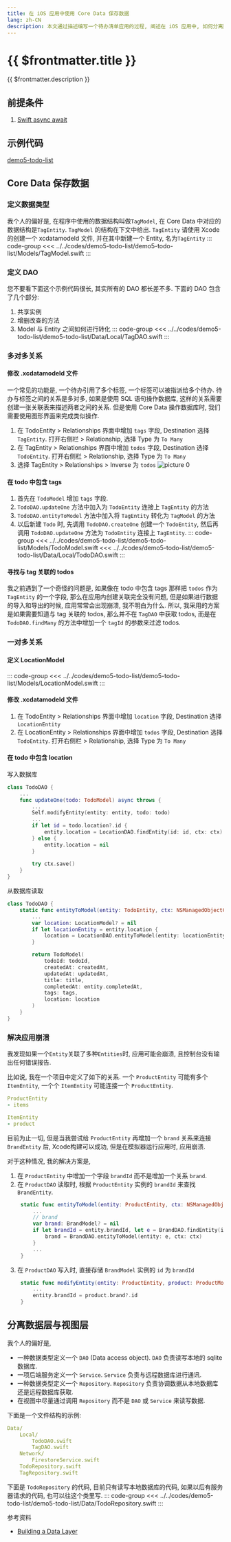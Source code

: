 ```yaml
---
title: 在 iOS 应用中使用 Core Data 保存数据
lang: zh-CN
description: 本文通过描述编写一个待办清单应用的过程, 阐述在 iOS 应用中, 如何分离数据层与视图层. 如何使用 Core Data 保存数据. 如何保存两个数据结构之间的关系.
---
```


# {{ $frontmatter.title }}

{{ $frontmatter.description }}

## 前提条件

1. [Swift async await](19-swift-async-await)

## 示例代码

[demo5-todo-list](https://github.com/arnosolo/blog/tree/main/codes/demo5-todo-list)

## Core Data 保存数据

### 定义数据类型

我个人的偏好是, 在程序中使用的数据结构叫做`TagModel`, 在 Core Data 中对应的数据结构是`TagEntity`. `TagModel` 的结构在下文中给出. `TagEntity` 请使用 Xcode 的创建一个 xcdatamodeld 文件, 并在其中新建一个 Entity, 名为`TagEntity`
::: code-group
<<< ../../codes/demo5-todo-list/demo5-todo-list/Models/TagModel.swift
:::

### 定义 DAO

您不要看下面这个示例代码很长, 其实所有的 DAO 都长差不多. 下面的 DAO 包含了几个部分:
1. 共享实例
2. 增删改查的方法
3. Model 与 Entity 之间如何进行转化
::: code-group
<<< ../../codes/demo5-todo-list/demo5-todo-list/Data/Local/TagDAO.swift
:::

### 多对多关系

#### 修改 .xcdatamodeld 文件
一个常见的功能是, 一个待办引用了多个标签, 一个标签可以被指派给多个待办. 待办与标签之间的关系是多对多, 如果是使用 SQL 语句操作数据库, 这样的关系需要创建一张关联表来描述两者之间的关系. 但是使用 Core Data 操作数据库时, 我们需要使用图形界面来完成类似操作.
1. 在 TodoEntity > Relationships 界面中增加 `tags` 字段, Destination 选择 `TagEntity`. 打开右侧栏 > Relationship, 选择 Type 为 `To Many`
2. 在 TagEntity > Relationships 界面中增加 `todos` 字段, Destination 选择 `TodoEntity`. 打开右侧栏 > Relationship, 选择 Type 为 `To Many`
3. 选择 TagEntity > Relationships > Inverse 为 `todos`
![picture 0](../assets/d52df4c377eb531a9274c58f7870ca41ae2b52106b42bf04f7d558a647f84b45.png)

#### 在 todo 中包含 tags

1. 首先在 `TodoModel` 增加 `tags` 字段.
2. `TodoDAO.updateOne` 方法中加入为 `TodoEntity` 连接上 `TagEntity` 的方法
3. `TodoDAO.entityToModel` 方法中加入将 `TagEntity` 转化为 `TagModel` 的方法
4. 以后新建 `Todo` 时, 先调用 `TodoDAO.createOne` 创建一个 `TodoEntity`, 然后再调用 `TodoDAO.updateOne` 方法为 `TodoEntity` 连接上 `TagEntity`.
::: code-group
<<< ../../codes/demo5-todo-list/demo5-todo-list/Models/TodoModel.swift
<<< ../../codes/demo5-todo-list/demo5-todo-list/Data/Local/TodoDAO.swift
:::

#### 寻找与 tag 关联的 todos

我之前遇到了一个奇怪的问题是, 如果像在 todo 中包含 tags 那样把 `todos` 作为 `TagEntity` 的一个字段, 那么在应用内创建关联完全没有问题, 但是如果进行数据的导入和导出的时候, 应用常常会出现崩溃, 我不明白为什么. 所以, 我采用的方案是如果需要知道与 tag 关联的 todos, 那么并不在 `TagDAO` 中获取 todos, 而是在 `TodoDAO.findMany` 的方法中增加一个 `tagId` 的参数来过滤 todos.

### 一对多关系

#### 定义 LocationModel

::: code-group
<<< ../../codes/demo5-todo-list/demo5-todo-list/Models/LocationModel.swift
:::

#### 修改 .xcdatamodeld 文件
1. 在 TodoEntity > Relationships 界面中增加 `location` 字段, Destination 选择 `LocationEntity`
2. 在 LocationEntity > Relationships 界面中增加 `todos` 字段, Destination 选择 `TodoEntity`. 打开右侧栏 > Relationship, 选择 Type 为 `To Many`

#### 在 todo 中包含 location

写入数据库
```swift
class TodoDAO {
    ...
    func updateOne(todo: TodoModel) async throws {
        ...
        Self.modifyEntity(entity: entity, todo: todo)
        ...
        if let id = todo.location?.id {
            entity.location = LocationDAO.findEntity(id: id, ctx: ctx)
        } else {
            entity.location = nil
        }
        
        try ctx.save()
    }
}
```

从数据库读取
```swift
class TodoDAO {
    static func entityToModel(entity: TodoEntity, ctx: NSManagedObjectContext) -> TodoModel? {
        ...
        var location: LocationModel? = nil
        if let locationEntity = entity.location {
            location = LocationDAO.entityToModel(entity: locationEntity, ctx: ctx)
        }

        return TodoModel(
            todoId: todoId,
            createdAt: createdAt,
            updatedAt: updatedAt,
            title: title,
            completedAt: entity.completedAt,
            tags: tags,
            location: location
        )
    }
}
```

### 解决应用崩溃

我发现如果一个`Entity`关联了多种`Entities`时, 应用可能会崩溃, 且控制台没有输出任何错误报告.

比如说, 我在一个项目中定义了如下的关系. 一个 `ProductEntity` 可能有多个 `ItemEntity`, 一个个 `ItemEntity` 可能连接一个 `ProductEntity`.
```yml
ProductEntity
- items

ItemEntity
- product
```

目前为止一切, 但是当我尝试给 `ProductEntity` 再增加一个 `brand` 关系来连接 `BrandEntity` 后, Xcode构建可以成功, 但是在模拟器运行应用时, 应用崩溃.

对于这种情况, 我的解决方案是, 
1. 在 `ProductEntity` 中增加一个字段 `brandId` 而不是增加一个关系 `brand`.
2. 在 `ProductDAO` 读取时, 根据 `ProductEntity` 实例的 `brandId` 来查找 `BrandEntity`.
   ```swift
    static func entityToModel(entity: ProductEntity, ctx: NSManagedObjectContext) -> ProductModel? {
        ...
        // brand
        var brand: BrandModel? = nil
        if let brandId = entity.brandId, let e = BrandDAO.findEntity(id: brandId, ctx: ctx) {
            brand = BrandDAO.entityToModel(entity: e, ctx: ctx)
        }
        ...
    }
   ```
3. 在 `ProductDAO` 写入时, 直接存储 `BrandModel` 实例的 `id` 为 `brandId`
   ```swift
    static func modifyEntity(entity: ProductEntity, product: ProductModel) {
        ...
        entity.brandId = product.brand?.id
    }
   ```

## 分离数据层与视图层

我个人的偏好是,
- 一种数据类型定义一个 `DAO` (Data access object). `DAO` 负责读写本地的 sqlite 数据库.
- 一项后端服务定义一个 `Service`. `Service` 负责与远程数据库进行通讯.
- 一种数据类型定义一个 `Repository`. `Repository` 负责协调数据从本地数据库还是远程数据库获取.
- 在视图中尽量通过调用 `Repository` 而不是 `DAO` 或 `Service` 来读写数据.

下面是一个文件结构的示例:
```yml
Data/
    Local/
        TodoDAO.swift
        TagDAO.swift
    Network/
        FirestoreService.swift
    TodoRepository.swift
    TagRepository.swift
```

下面是 `TodoRepository` 的代码, 目前只有读写本地数据库的代码, 如果以后有服务器请求的代码, 也可以往这个类里写.
::: code-group
<<< ../../codes/demo5-todo-list/demo5-todo-list/Data/TodoRepository.swift
:::

参考资料
- [Building a Data Layer](https://developer.android.com/codelabs/building-a-data-layer#0)